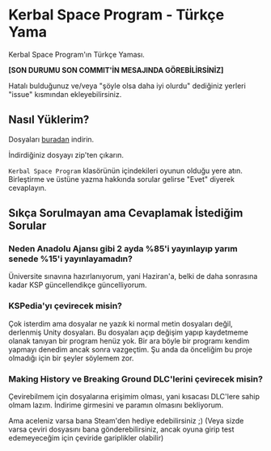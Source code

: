 # Kerbal Space Program - Türkçe Yama
Kerbal Space Program'ın Türkçe Yaması.

**[SON DURUMU SON COMMIT'İN MESAJINDA GÖREBİLİRSİNİZ]**

Hatalı bulduğunuz ve/veya "şöyle olsa daha iyi olurdu" dediğiniz yerleri "issue" kısmından ekleyebilirsiniz.

## Nasıl Yüklerim?

Dosyaları [buradan](https://github.com/FurkanS1821/KSP-TRYama/releases/latest) indirin.

İndirdiğiniz dosyayı zip'ten çıkarın.

`Kerbal Space Program` klasörünün içindekileri oyunun olduğu yere atın. Birleştirme ve üstüne yazma hakkında sorular gelirse "Evet" diyerek cevaplayın.

## Sıkça Sorulmayan ama Cevaplamak İstediğim Sorular

### Neden Anadolu Ajansı gibi 2 ayda %85'i yayınlayıp yarım senede %15'i yayınlayamadın?

Üniversite sınavına hazırlanıyorum, yani Haziran'a, belki de daha sonrasına kadar KSP güncellendikçe güncelliyorum.

### KSPedia'yı çevirecek misin?

Çok isterdim ama dosyalar ne yazık ki normal metin dosyaları değil, derlenmiş Unity dosyaları. Bu dosyaları açıp değişim yapıp kaydetmeme olanak tanıyan bir program henüz yok. Bir ara böyle bir programı kendim yapmayı denedim ancak sonra vazgeçtim. Şu anda da önceliğim bu proje olmadığı için bir şeyler söylemem zor.

### Making History ve Breaking Ground DLC'lerini çevirecek misin?

Çevirebilmem için dosyalarına erişimim olması, yani kısacası DLC'lere sahip olmam lazım. İndirime girmesini ve paramın olmasını bekliyorum.

Ama aceleniz varsa bana Steam'den hediye edebilirsiniz ;)
(Veya sizde varsa çeviri dosyasını bana gönderebilirsiniz, ancak oyuna girip test edemeyeceğim için çeviride gariplikler olabilir)